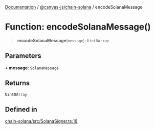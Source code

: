 [Documentation](../../../packages.md) / [@canvas-js/chain-solana](../index.md) / encodeSolanaMessage

# Function: encodeSolanaMessage()

> **encodeSolanaMessage**(`message`): `Uint8Array`

## Parameters

• **message**: `SolanaMessage`

## Returns

`Uint8Array`

## Defined in

[chain-solana/src/SolanaSigner.ts:18](https://github.com/canvasxyz/canvas/blob/62d177fb446565afa753f83091e84331fbd47245/packages/chain-solana/src/SolanaSigner.ts#L18)
